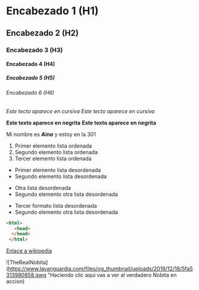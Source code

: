 # Encabezado 1 (H1)
## Encabezado 2 (H2)
### Encabezado 3 (H3)
#### Encabezado 4 (H4)
##### Encabezado 5 (H5)
###### Encabezado 6 (H6)

*Este tecto aparece en cursiva*
_Este tecto aparece en cursiva_

**Este texto aparece en negrita**
__Este texto aparece en negrita__

Mi nombre es __*Aina*__ y estoy en la 301

1. Primer elemento lista ordenada
2. Segundo elemento lista ordenada
3. Tercer elemento lista ordenada

* Primer elemento lista desordenada
* Segundo elemento lista desordenada

+ Otra lista desordenada
+ Segundo elemento otra lista desordenada

- Tercer formato lista desordenada
- Segundo elemento otra lista desordenada

```html
<html>
   <head>
  </head>
 </html>
 ```
 
 [Enlace a wikipedia](https://es.wikipedia.org/wiki/Wikipedia:Portada "Haciendo clic aqui vas a la wikipedia")


![TheRealNobita] (https://www.lavanguardia.com/files/og_thumbnail/uploads/2019/12/18/5fa5313980858.jpeg "Haciendo clic aqui vas a ver al verdadero Nobita en accion)
